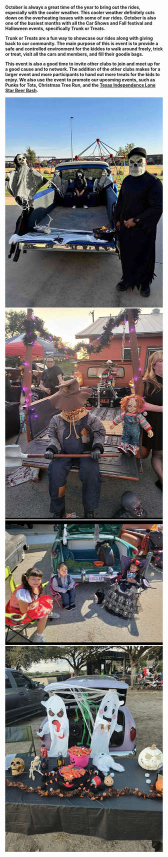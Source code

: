 **October is always a great time of the year to bring out the rides, especially with the cooler weather.  This cooler weather definitely cuts down on the overheating issues with some of our rides. October is also one of the busiest months with all the Car Shows and Fall festival and Halloween events, specifically Trunk or Treats.** 

**Trunk or Treats are a fun way to showcase our rides along with giving back to our community. The main purpose of this is event is to  provide a safe and controlled environment for the kiddos to walk around freely, trick or treat, visit all the cars and members, and fill their goodie bags.** 

**This event is also a good time to invite other clubs to join and meet up for a good cause and to network. The addition of the other clubs makes for a larger event and more participants to hand out more treats for the kids to enjoy.  We also use the event to promote our upcoming events, such as Punks for Tots, Christmas Tree Run, and the [Texas Independence Lone Star Beer Bash](Texas%20Independence%20Lone%20Star%20Beer%20Bash.md).**

 ![trunk](../trunk.jpeg) ![jessetrunk](../jessetrunk.jpeg)![prestrunk](../prestrunk.jpeg)![arnold trunk](../arnold%20trunk.jpeg)